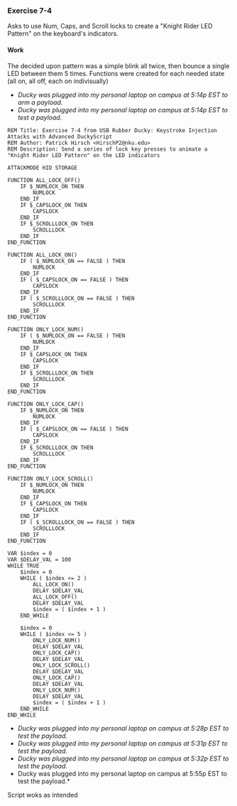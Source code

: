 ### Exercise 7-4
Asks to use Num, Caps, and Scroll locks to create a "Knight Rider LED Pattern" on the keyboard's indicators.
#### Work
The decided upon pattern was a simple blink all twice, then bounce a single LED between them 5 times.
Functions were created for each needed state (all on, all off, each on indivisually)

* *Ducky was plugged into my personal laptop on campus at 5:14p EST to arm a payload.*
* *Ducky was plugged into my personal laptop on campus at 5:14p EST to test a payload.*

```DuckyScript
REM Title: Exercise 7-4 from USB Rubber Ducky: Keystroke Injection Attacks with Advanced DuckyScript
REM Author: Patrick Hirsch <HirschP2@nku.edu>
REM Description: Send a series of lock key presses to animate a "Knight Rider LED Pattern" on the LED indicators

ATTACKMODE HID STORAGE

FUNCTION ALL_LOCK_OFF()
	IF $_NUMLOCK_ON THEN
		NUMLOCK
	END_IF
	IF $_CAPSLOCK_ON THEN
		CAPSLOCK
	END_IF
	IF $_SCROLLLOCK_ON THEN
		SCROLLLOCK
	END_IF
END_FUNCTION

FUNCTION ALL_LOCK_ON()
	IF ( $_NUMLOCK_ON == FALSE ) THEN
		NUMLOCK
	END_IF
	IF ( $_CAPSLOCK_ON == FALSE ) THEN
		CAPSLOCK
	END_IF
	IF ( $_SCROLLLOCK_ON == FALSE ) THEN
		SCROLLLOCK
	END_IF
END_FUNCTION

FUNCTION ONLY_LOCK_NUM()
	IF ( $_NUMLOCK_ON == FALSE ) THEN
		NUMLOCK
	END_IF
	IF $_CAPSLOCK_ON THEN
		CAPSLOCK
	END_IF
	IF $_SCROLLLOCK_ON THEN
		SCROLLLOCK
	END_IF
END_FUNCTION

FUNCTION ONLY_LOCK_CAP()
	IF $_NUMLOCK_ON THEN
		NUMLOCK
	END_IF
	IF ( $_CAPSLOCK_ON == FALSE ) THEN
		CAPSLOCK
	END_IF
	IF $_SCROLLLOCK_ON THEN
		SCROLLLOCK
	END_IF
END_FUNCTION

FUNCTION ONLY_LOCK_SCROLL()
	IF $_NUMLOCK_ON THEN
		NUMLOCK
	END_IF
	IF $_CAPSLOCK_ON THEN
		CAPSLOCK
	END_IF
	IF ( $_SCROLLLOCK_ON == FALSE ) THEN
		SCROLLLOCK
	END_IF
END_FUNCTION

VAR $index = 0
VAR $DELAY_VAL = 100
WHILE TRUE
    $index = 0
    WHILE ( $index <= 2 )
        ALL_LOCK_ON()
		DELAY $DELAY_VAL
        ALL_LOCK_OFF()
		DELAY $DELAY_VAL
        $index = ( $index + 1 )
    END_WHILE

    $index = 0
    WHILE ( $index <= 5 )
        ONLY_LOCK_NUM()
		DELAY $DELAY_VAL
        ONLY_LOCK_CAP()
		DELAY $DELAY_VAL
        ONLY_LOCK_SCROLL()
		DELAY $DELAY_VAL
        ONLY_LOCK_CAP()
		DELAY $DELAY_VAL
        ONLY_LOCK_NUM()
		DELAY $DELAY_VAL
        $index = ( $index + 1 )
    END_WHILE
END_WHILE
```
* *Ducky was plugged into my personal laptop on campus at 5:28p EST to test the payload.*
* *Ducky was plugged into my personal laptop on campus at 5:31p EST to test the payload.*
* *Ducky was plugged into my personal laptop on campus at 5:32p EST to test the payload.*
* Ducky was plugged into my personal laptop on campus at 5:55p EST to test the payload.*

Script woks as intended